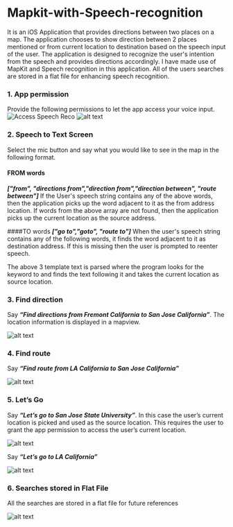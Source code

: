 # Mapkit-with-Speech-recognition
It is an iOS Application that provides directions between two places on a map. The application chooses to show direction between 2 places mentioned or from current location to destination based on the speech input of the user. The application is designed to recognize the user's intention from the speech and provides directions accordingly. I have made use of MapKit and Speech recognition in this application. All of the users searches are stored in a flat file for enhancing speech recognition. 


### 1.	App permission
Provide the following permissions to let the app access your voice input.
![Access Speech Reco](IMG_3356.PNG "")
![alt text](screenshots/filename.png "Description goes here")

### 2.	Speech to Text Screen
Select the mic button and say what you would like to see in the map in the following format.
#### FROM words
***["from", "directions from","direction from","direction between", "route between"]***
If the User's speech string contains any of the above words, then the application picks up the word adjacent to it as the from address location. If words from the above array are not found, then the application picks up the current location as the source address. 

####TO words
***["go to","goto", "route to"]***
When the user's speech string contains any of the following words, it finds the word adjacent to it as destination address. If this is missing then the user is prompted to reenter speech.

The above 3 template text is parsed where the program looks for the keyword to and finds the text following it and takes the current location as source location.

### 3.	Find direction
Say ***“Find directions from Fremont California to San Jose California”***. The location information is displayed in a mapview.

![alt text](screenshots/filename.png "Description goes here")
     
### 4.	Find route
Say ***“Find route from LA California to San Jose California”***

![alt text](screenshots/filename.png "Description goes here")
    
### 5.	Let’s Go
Say ***“Let’s go to San Jose State University”***. In this case the user’s current location is picked and used as the source location. This requires the user to grant the app permission to access the user’s current location.

![alt text](screenshots/filename.png "Description goes here")

Say ***“Let’s go to LA California”***

![alt text](screenshots/filename.png "Description goes here")

### 6.	Searches stored in Flat File
All the searches are stored in a flat file for future references

![alt text](screenshots/filename.png "Description goes here")
 




